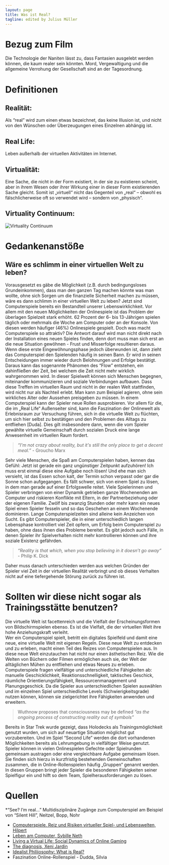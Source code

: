 ```yaml
---
layout: page
title: Was ist Real?
tagline: edited by Julius Müller
---
```


Bezug zum Film
==============
Die Technologie der Naniten lässt zu, dass Fantasien ausgelebt werden können, die kaum realer sein könnten. Mord, Vergewaltigung und die allgemeine Verrohung der Gesellschaft sind an der Tagesordnung.

Definitionen
=================
Realität:
--------Als “real” wird zum einen etwas bezeichnet, das keine Illusion ist, und nicht von den Wünschen oder Überzeugungen eines Einzelnen abhängig ist.
Real Life:
----------Leben außerhalb der virtuellen Aktivitäten im Internet.
Virtualität:
------------
Eine Sache, die nicht in der Form existiert, in der sie zu existieren scheint, aber in ihrem Wesen oder ihrer Wirkung einer in dieser Form existierenden Sache gleicht. Somit ist „virtuell“ nicht das Gegenteil von „real“ – obwohl es fälschlicherweise oft so verwendet wird – sondern von „physisch“.
Virtuality Continuum:
-------------![Virtuality Continuum](http://upload.wikimedia.org/wikipedia/en/d/dc/Virtuality_Continuum_2.jpg)
Gedankenanstöße
=============Wäre es schlimm in einer virtuellen Welt zu leben?
--------------------------------------------------Vorausgesetzt es gäbe die Möglichkeit (z.B. durch bedingungsloses Grundeinkommen), dass man den ganzen Tag machen könnte was man wollte, ohne sich Sorgen um die finanzielle Sicherheit machen zu müssen, wäre es dann schlimm in einer virtuellen Welt zu leben?Jetzt sind Computerspiele bereits ein Bestandteil unserer Lebenswirklichkeit. Vor allem mit den neuen Möglichkeiten der Onlinespiele ist das Problem der überlagen Spielzeit stark erhöht. 62 Prozent der 6- bis 13-Jährigen spielen täglich oder mehrmals die Woche am Computer oder an der Konsole. Von diesen werden häufiger (46%) Onlinespiele gespielt.Doch was macht Computerspiele so attraktiv? Die Antwort darauf wird man nicht direkt nach der Installation eines neuen Spieles finden, denn dort muss man sich erst an die neue Situation gewöhnen - Frust und Misserfolge resultieren daraus. Wenn diese erste Eingewöhnungsphase jedoch überwunden ist, dann zieht das Computerspiel den Spielenden häufig in seinen Bann. Er wird in seinen Entscheidungen immer wieder durch Belohnungen und Erfolge bestätigt. Daraus kann das sogenannte Phänomen des “Flow” entstehen, ein dahinfließen der Zeit, bei welchem die Zeit nicht mehr wirklich wahrgenommen wird.In dieser Spielwelt können sich Menschen begegnen, miteinander kommunizieren und soziale Verbindungen aufbauen. Dass diese Treffen im virtuellen Raum und nicht in der realen Welt stattfinden, wird nicht nur als Nachteil erlebt. Man kann zum Beispiel agieren, ohne sein wirkliches Alter oder Aussehen preisgeben zu müssen. In einem Computerspiel kann der Spieler neue Rollen ausprobieren. Vor allem für die, die im „Real Life“ Außenseiter sind, kann die Faszination der Onlinewelt als Erlebnisraum zur Versuchung führen, sich in die virtuelle Welt zu flüchten, um sich hier selbst zu bestätigen und den Problemen des Alltags zu entfliehen [Duda]. Dies gilt insbesondere dann, wenn die vom Spieler gewählte virtuelle Gemeinschaft durch sozialen Druck eine lange Anwesenheit im virtuellen Raum fordert. 
>*“I'm not crazy about reality, but it's still the only place to get a decent meal.”* - Groucho Marx
Sehr viele Menschen, die Spaß am Computerspielen haben, kennen das Gefühl: Jetzt ist gerade ein ganz ungünstiger Zeitpunkt aufzuhören! Ich muss erst einmal diese eine Aufgabe noch lösen! Und ehe man sich versieht, ist das Essen schon kalt, der Termin schon verpasst oder gar die Sonne schon aufgegangen. Es fällt schwer, sich von einem Spiel zu lösen, in dem man gerade auf einer Erfolgswelle reitet. Viele Spielerinnen und Spieler verbringen von einer Dynamik getrieben ganze Wochenenden am Computer und riskieren Konflikte mit Eltern, in der Partnerbeziehung oder der eigenen Familie. Zwölf bis zwanzig Stunden oder mehr kann ein neues Spiel einen Spieler fesseln und so das Geschehen an einem Wochenende dominieren.Lange Computerspielzeiten sind alleine kein Anzeichen von Sucht. Es gibt Computerspieler, die in einer unterschiedlich langen Lebensphase kontrolliert viel Zeit opfern, um Erfolg beim Computerspiel zu haben, ohne dass ihnen dies Probleme bereitet.Es gibt jedoch auch Fälle, in denen Spieler ihr Spielverhalten nicht mehr kontrollieren können und ihre soziale Existenz gefährden.
>*“Reality is that which, when you stop believing in it doesn’t go away”* - Philip K. Dick
Daher muss danach unterschieden werden aus welchen Gründen der Spieler viel Zeit in der virtuellen Realität verbringt und ob dieses Verhalten nicht auf eine tiefergehende Störung zurück zu führen ist.
Sollten wir diese nicht sogar als Trainingsstätte benutzen?
===========================================================Die virtuelle Welt ist facettenreich und die Vielfalt der Erscheinungsformen von Bildschirmspielen ebenso. Es ist die Vielfalt, die der virtuellen Welt ihre hohe Anziehungskraft verleiht.  Wer ein Computerspiel spielt, betritt ein digitales Spielfeld und damit eine neue, eine virtuelle Welt mit eigenen Regeln. Diese neue Welt zu entdecken und zu erleben, macht einen Teil des Reizes von Computerspielen aus. In diese neue Welt einzutauchen hat nicht nur einen ästhetischen Reiz. Wie die Welten von Büchern oder Filmen ermöglichen auch sie, der Welt der alltäglichen Mühen zu entfliehen und etwas Neues zu erleben.Computerspiele fragen vielfältige und unterschiedliche Fähigkeiten ab: manuelle Geschicklichkeit, Reaktionsschnelligkeit, taktisches Geschick, räumliche Orientierungsfähigkeit, Ressourcenmanagement und Planungsgeschick. Da die Spieler aus unterschiedlichen Spielen auswählen und im einzelnen Spiel unterschiedliche Levels (Schwierigkeitsgrade) nutzen können, können sie zielgerichtet ihre Fähigkeiten anwenden und erweitern.
>Wuthnow proposes that consciousness may be defined *“as the ongoing process of constructing reality out of symbols”*
Bereits in Star Trek wurde gezeigt, dass Holodecks als Trainingsmöglichkeit genutzt wurden, um sich auf neuartige Situation möglichst gut vorzubereiten. Und im Spiel “Second Life” werden die dort vorhandenen Möglichkeiten bereits als Lehrumgebung in vielfältiger Weise genutzt.Spieler können in vielen Onlinespielen Gefechte oder Spielrunden gemeinsam austragen oder eine vergleichbare Aufgabe gemeinsam lösen. Sie finden sich hierzu in kurzfristig bestehenden Gemeinschaften zusammen, die in Online-Rollenspielen häufig „Gruppen“ genannt werden. In diesen Gruppen bringt jeder Spieler die besonderen Fähigkeiten seiner Spielfigur ein und hilft so dem Team, Spielherausforderungen zu lösen. 

Quellen
======*“See? I’m real...” Multidisziplinäre Zugänge zum Computerspiel am Beispiel von “Silent Hill”, Neitzel, Bopp, Nohr* [Computerspiele. Reiz und Risiken virtueller Spiel- und Lebenswelten, Hilpert](http://www.mediaculture-online.de/fileadmin/bibliothek/hilpert_computerspiele/hilpert_computerspiele.pdf)* [Leben am Computer, Sybille Neth](http://www.mediaculture-online.de/fileadmin/bibliothek/neth_leben/neth_leben.pdf)* [Living a Virtual Life: Social Dynamics of Online Gaming](http://www.gamestudies.org/0401/kolo/)* [The diagnosis, Xeni Jardin](http://boingboing.net/2011/12/09/the-diagnosis.html)* [Idealist Philiiosophy: What is Real?](http://philsci-archive.pitt.edu/1216/1/reality.html)* Faszination Online-Rollenspiel - Dudda, Silvia